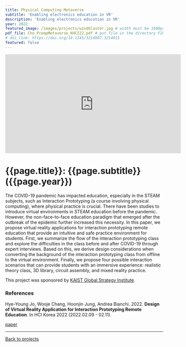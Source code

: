 ```yaml
---
title: Physical Computing Metaverse
subtitle: 'Enabling electronics education in VR'
description: 'Enabling electronics education in VR'
year: 2022
featured_image: /images/projects/windblaster.jpg # width must be 1600px
pdf_file: Cho_PcompMetaverse_KHCI22.pdf # put file in the directory FILES
# doi_link: https://doi.org/10.1145/3214907.3214915
featured: false
---
```


<!--
<div class="gallery" data-columns="1">
	<img src="/images/projects/example.jpg">
	<img src="/images/projects/example.jpg">
	<img src="/images/projects/example.jpg">
</div>
 -->

<!-- DO NOT CHANGE MANUALLY -->

<iframe width="560" height="315" src="https://www.youtube.com/embed/PzI8_2K_itY" frameborder="0" allow="accelerometer; autoplay; encrypted-media; gyroscope; picture-in-picture" allowfullscreen></iframe>

# {{page.title}}: {{page.subtitle}} ({{page.year}})

The COVID-19 pandemic has impacted education, especially in the STEAM subjects, such as Interaction Prototyping (a course involving physical computing), where physical practice is crucial. There have been studies to introduce virtual environments in STEAM education before the pandemic. However, the non-face-to-face education paradigm that emerged after the outbreak of the epidemic further increased this necessity. In this paper, we propose virtual reality applications for interaction prototyping remote education that provide an intuitive and safe practice environment for students. First, we summarize the flow of the interaction prototyping class and explore the difficulties in the class before and after COVID-19 through expert interviews. Based on this, we derive design considerations when converting the background of the interaction prototyping class from offline to the virtual environment. Finally, we propose four possible interaction scenarios that can provide students with an immersive experience: realistic theory class, 3D library, circuit assembly, and mixed reality practice.

This project was sponsored by [KAIST Global Strategy Institute](http://gsi.kaist.ac.kr/kr/).

### References

Hye-Young Jo, Wooje Chang, Hoonjin Jung, Andrea Bianchi. 2022. **Design of Virtual Reality Application for Interaction Prototyping Remote Education**. In HCI Korea 2022 (2022.02.09 - 02.11).

<!-- DO NOT CHANGE MANUALLY -->

<a href="{{ site.url }}/files/{{ page.year }}/{{ page.pdf_file }}" target="_blank">paper</a>&nbsp;&nbsp;&nbsp;

---

<a href="/index.html" class="button button--large">Back to projects</a>
